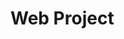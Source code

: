 # Web Project

[//]: # (- de implementat tokenii &#40;JWT&#41; pentru autentificare și autorizare)

[//]: # (- de implementat `/user` endpoint pentru a obține datele utilizatorului)

[//]: # ()
[//]: # (****)

[//]: # ()
[//]: # (## Service Scheduler README)

[//]: # ()
[//]: # (Acest document prezintă lista paginilor HTML necesare pentru aplicația online de management al programărilor și gestiune)

[//]: # (a service-ului de motociclete, biciclete și trotinete.)

[//]: # ()
[//]: # (## 1. Pagini Publice &#40;Client&#41;)

[//]: # ()
[//]: # (* **index.html**)

[//]: # (  Pagina principală, prezintă descrierea serviciului și link către autentificare/înregistrare.)

[//]: # ()
[//]: # (* **register.html**)

[//]: # (  Formular de înregistrare pentru clienți &#40;nume, email, parolă, date de contact&#41;.)

[//]: # ()
[//]: # (* **login.html**)

[//]: # (  Formular de autentificare pentru clienți și administratori.)

[//]: # ()
[//]: # (* **calendar.html**)

[//]: # (  Vizualizare calendar cu zilele și orele disponibile pentru programări.)

[//]: # ()
[//]: # (* **appointment\_form.html**)

[//]: # (  Formular pentru solicitarea unei programări &#40;selectare dată/oră, descriere problemă, atașare imagini/video&#41;.)

[//]: # ()
[//]: # (* **appointment\_success.html**)

[//]: # (  Mesaj de confirmare că programarea a fost înregistrată cu succes.)

[//]: # ()
[//]: # (* **appointment\_error.html**)

[//]: # (  Afișează erori în cazul în care solicitarea de programare nu a fost validă.)

[//]: # ()
[//]: # (## 2. Pagini Admin &#40;Administrator&#41;)

[//]: # ()
[//]: # (* **admin\_dashboard.html**)

[//]: # (  Panou de administrare cu statistici sumare &#40;număr programări, stocuri, comenzi în curs&#41;.)

[//]: # ()
[//]: # (* **admin\_appointments.html**)

[//]: # (  Listă cu toate programările primite &#40;filtrare după stare: pending, approved, rejected&#41;.)

[//]: # ()
[//]: # (* **admin\_appointment\_detail.html**)

[//]: # (  Detalii complete ale unei programări: date client, multimedia atașată, butoane Approve/Reject și câmpuri pentru)

[//]: # (  răspuns administrativ &#40;preț, garanție, mesaj respingere&#41;.)

[//]: # ()
[//]: # (* **admin\_inventory.html**)

[//]: # (  Listă și gestionare a pieselor în stoc: adăugare, actualizare cantități, ștergere.)

[//]: # ()
[//]: # (* **admin\_suppliers.html**)

[//]: # (  Listă furnizori și detalii de contact.)

[//]: # ()
[//]: # (* **admin\_order\_form.html**)

[//]: # (  Formular pentru plasare de comenzi către furnizori &#40;selectare furnizor, articole, cantități&#41;.)

[//]: # ()
[//]: # (* **admin\_orders.html**)

[//]: # (  Istoric comenzi către furnizori și stare &#40;pending, delivered, canceled&#41;.)

[//]: # ()
[//]: # (## 3. Pagini Import/Export)

[//]: # ()
[//]: # (* **import.html**)

[//]: # (  Upload CSV sau JSON pentru importul de date în sistem &#40;programări, stocuri, comenzi&#41;.)

[//]: # ()
[//]: # (* **export.html**)

[//]: # (  Alegerea formatului de export &#40;CSV, JSON, PDF&#41; și generarea fișierului pentru descărcare.)

[//]: # ()
[//]: # (## 4. Pagină de Simulare)

[//]: # ()
[//]: # (* **simulation.html**)

[//]: # (  Interfață pentru configurarea și rularea simulării activității service-ului pe perioade de timp &#40;lunar, anual&#41;: număr)

[//]: # (  programări generate, variație stocuri, comenzi automate.)

[//]: # ()
[//]: # (## 5. Pagini Comune)

[//]: # ()
[//]: # (* **header.html**)

[//]: # (  Fragment cu meniul de navigare &#40;inclus în toate paginile&#41;.)

[//]: # ()
[//]: # (* **footer.html**)

[//]: # (  Fragment cu informații de copyright și link-uri utile.)

[//]: # ()
[//]: # (* **styles.css**)

[//]: # (  Fișier global de stiluri.)

[//]: # ()
[//]: # (* **scripts.js**)

[//]: # (  Fișier global de scripturi JavaScript &#40;funcționalități comune, AJAX, validări&#41;.)

[//]: # ()
[//]: # (---)

[//]: # ()
[//]: # (Această structură asigură o separare clară între rolul clientului și cel al administratorului, precum și o modularitate)

[//]: # (ridicată pentru gestionarea importului/exportului și simulării.)

[//]: # ()
[//]: # (Te pot ajuta cu un exemplu de structură de directoare și link-uri între pagini?)
